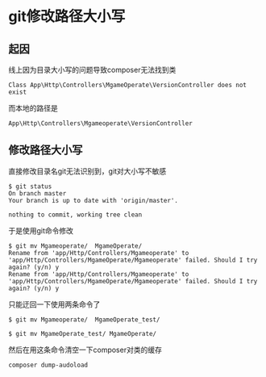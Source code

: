 # git修改路径大小写

## 起因

线上因为目录大小写的问题导致composer无法找到类

```
Class App\Http\Controllers\MgameOperate\VersionController does not exist
```

而本地的路径是

```
App\Http\Controllers\Mgameoperate\VersionController
```

## 修改路径大小写

直接修改目录名git无法识别到，git对大小写不敏感

```
$ git status
On branch master
Your branch is up to date with 'origin/master'.

nothing to commit, working tree clean
```

于是使用git命令修改

```
$ git mv Mgameoperate/  MgameOperate/
Rename from 'app/Http/Controllers/Mgameoperate' to 'app/Http/Controllers/MgameOperate/Mgameoperate' failed. Should I try again? (y/n) y
Rename from 'app/Http/Controllers/Mgameoperate' to 'app/Http/Controllers/MgameOperate/Mgameoperate' failed. Should I try again? (y/n) y
```

只能迂回一下使用两条命令了

```
$ git mv Mgameoperate/  MgameOperate_test/

$ git mv MgameOperate_test/ MgameOperate/
```

然后在用这条命令清空一下composer对类的缓存

```
composer dump-audoload
```

